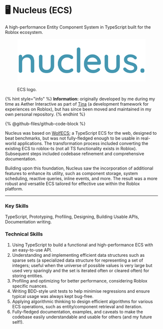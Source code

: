 # 🖥 Nucleus (ECS)

A high-performance Entity Component System in TypeScript built for the Roblox ecosystem.

<figure><img src="../.gitbook/assets/logo.png" alt="" width="450"><figcaption><p>ECS logo.</p></figcaption></figure>

{% hint style="info" %}
**Information:** originally developed by me during my time as Aether Interactive as part of [Tina](https://github.com/AetherInteractiveLtd/Tina) (a development framework for experiences on Roblox), but has since been moved and maintained in my own personal repository.
{% endhint %}

{% @github-files/github-code-block %}

Nucleus was based on [WolfECS](https://github.com/EnderShadow8/wolf-ecs); a TypeScript ECS for the web, designed to beat benchmarks, but was not fully-fledged enough to be usable in real-world applications. The transformation process included converting the existing ECS to roblox-ts (not all TS functionality exists in Roblox). Subsequent steps included codebase refinement and comprehensive documentation.

Building upon this foundation, Nucleus saw the incorporation of additional features to enhance its utility, such as component storage, system scheduling, reactive queries, inline events, and more. The result was a more robust and versatile ECS tailored for effective use within the Roblox platform.

***

### Key Skills

TypeScript, Prototyping, Profiling, Designing, Building Usable APIs, Documentation writing.

### Technical Skills

1. Using TypeScript to build a functional and high-performance ECS with an easy-to-use API.
2. Understanding and implementing efficient data structures such as sparse sets (a specialized data structure for representing a set of integers; useful when the universe of possible values is very large but used very sparingly and the set is iterated often or cleared often) for storing entities.
3. Profiling and optimizing for better performance, considering Roblox specific nuances.
4. Writing BDD-style unit tests to help minimise regressions and ensure typical usage was always kept bug-free.
5. Applying algorithmic thinking to design efficient algorithms for various ECS operations, such as entity/component retrieval and iteration.
6. Fully-fledged documentation, examples, and caveats to make the codebase easily understandable and usable for others (and my future self!).

